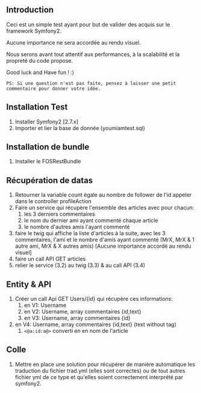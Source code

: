 ## Introduction
Ceci est un simple test ayant pour but de valider des acquis sur le framework Symfony2.

Aucune importance ne sera accordée au rendu visuel.

Nous serons avant tout attentif aux performances, à la scalabilité et la propreté du code propose.


Good luck and Have fun ! :)

`PS: Si une question n'est pas faite, pensez à laisser une petit commentaire pour donner votre idée. `

## Installation Test
1. Installer Symfony2 [2.7.x]
2. Importer et lier la base de donnée (youmiamtest.sql)
## Installation de bundle
1. Installer le FOSRestBundle
## Récupération de datas
1. Retourner la variable count égale au nombre de follower de l'id appeler dans le controller profileAction
2. Faire un service qui récupère l'ensemble des articles avec pour chacun: 
   1. les 3 derniers commentaires
   2. le nom du dernier ami ayant commenté chaque article
   3. le nombre d'autres amis l'ayant commenté
3. faire le twig qui affiche la liste d'articles à la suite, avec les 3 commentaires, l'ami et le nombre d'amis ayant commenté (MrX, MrX & 1 autre ami, MrX & X autres amis) [Aucune importance accordé au rendu visuel]
4. faire un call API GET articles
5. relier le service (3.2) au twig (3.3) & au call API (3.4)
## Entity & API
1. Créer un call Api GET Users/{id} qui récupère ces informations:
   1. en V1: Username
   2. en V2: Username, array commentaires {id,text}
   3. en V3: Username, array commentaires {id}
4. en V4: Username, array commentaires {id,text} (text without tag)
   1. `<@a:id:a@>` converti en en nom de l'article
## Colle
1. Mettre en place une solution pour récupérer de manière automatique les traduction du fichier trad.yml (elles sont correctes) ou de tout autres fichier yml de ce type et qu'elles soient correctement interprété par symfony2.
